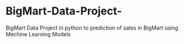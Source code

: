 # BigMart-Data-Project-
BigMart Data Project in python to prediction of sales in BigMart using Mechine Learning Models
